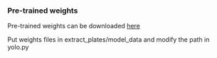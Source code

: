 ### Pre-trained weights
Pre-trained weights can be downloaded [here](https://drive.google.com/drive/folders/1hHNxF5U2otvWEBRiZe4PgEaUSJNVEM55?usp=sharing)

Put weights files in extract_plates/model_data and modify the path in yolo.py
